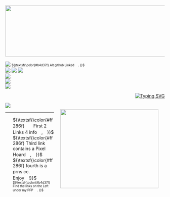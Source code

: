 ### <p align="center"> <img src="https://64.media.tumblr.com/0427050e639e05ddb66dea39cc7ea011/d479ee922a832c8d-cf/s640x960/e5366ec59b2209d53410dd9a47bc15f6d6d55ba5.pnj" width="600" height="162"> <br/>


![](https://komarev.com/ghpvc/?username=anqlic&color=ff286f) 
<sub><sup> ${\textsf{\color{#b4d37f} Alt github Linked 　. }}$ </sup></sub>  
<img src="https://64.media.tumblr.com/da99ab270fd963518108062371658889/d479ee922a832c8d-83/s100x200/31cf8c7ab583312269264510ca10936ba8ae3c57.pnj"> <img src="https://64.media.tumblr.com/040aa229fdb93aaf63cd16eca1d99357/d479ee922a832c8d-cf/s100x200/844fc3c5900fcbe1ad93ea192f7e80f9d380d888.pnj"> <img src="https://64.media.tumblr.com/554c4c2e426379e460b2c4ff4e9d241f/d479ee922a832c8d-4e/s100x200/aac473a005a51551dd5137658b36003464d62b8d.pnj"> <br/>
<img src="https://64.media.tumblr.com/ec3163d2e3298f1e1979a0a8f6b8bd4b/23f6d16f0e8aa1fa-cf/s250x400/64c75b8107cfeb8a4a77a1307d6543ae91765097.gifv"> <br/>
<img src="https://64.media.tumblr.com/ea30e31402e73ca60f346705502136a1/8d59c1fae6b12acc-a3/s250x400/cf90569522491846d3ed793096eb7b02d7fc4cb1.gifv"> <br/>
<img src="https://64.media.tumblr.com/6eeb0e49e1ada186b9bba4600794a22e/23f6d16f0e8aa1fa-75/s250x400/d3573c782c255e625514c6e4c5de0646b78d5aae.gifv">

<p align="right">
  <a href="https://git.io/typing-svg"><img src="https://readme-typing-svg.demolab.com?font=Hubot+Sans&duration=1300&pause=1500&color=ff286f&width=435&lines=How+much+poison+do+you+think+they+can+handle%3F!" alt="Typing SVG" /></a>
  
<p align="left">
  <img src=https://spotify-github-profile.kittinanx.com/api/view?uid=sunshinepie0524&cover_image=true&theme=novatorem&show_offline=false&background_color=121212&interchange=false&bar_color=f9069e&bar_color_cover=false)](https://github.com/kittinan/spotify-github-profile)>
  <img src="https://64.media.tumblr.com/13ba85bc92ef098b48090dc895c25d23/65cbae88d830cf89-0d/s250x400/509b3b889d9249ee18679c10b63bd7590bf10764.gifv" width="310" height="250" width="60%" align="right" style="margin: 20px;">
  <br>
  <hr>
</p>

<p align="left">
  <ul>
    ${\textsf{\color{#ff286f}　　First 2 Links 4 info　,　}}$ <br/>
    ${\textsf{\color{#ff286f} Third link contains a Pixel Hoard　,　}}$ <br/>
    ${\textsf{\color{#ff286f} fourth is a prns cc.　Enjoy　!}}$ <br/> </li>
    <sub><sup> ${\textsf{\color{#b4d37f} Find the links on the Left under my PFP 　. }}$ </sup></sub>   
  </ul>
</p>

